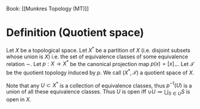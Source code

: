 Book: [[Munkres Topology (MT)]]
# Definition (Quotient space)
Let $X$ be a topological space.
Let $X^{*}$ be a partition of $X$ (i.e. disjoint subsets whose union is $X$)
i.e. the set of equivalence classes of some equivalence relation $\sim$.
Let $p:X\to X^{*}$ be the canonical projection map $p(x)=[x]_{\sim}$.
Let $\mathscr{T}$ be the quotient topology induced by $p$.
We call $(X^{*},\mathscr{T})$ a quotient space of $X$.

Note that any $U\subset X^{*}$ is a collection of equivalence classes, thus $p ^{-1}(U)$ is a union of all these equivalence classes.
Thus $U$ is open iff $\displaystyle \cup U\coloneqq\bigcup_{S\in U}S$ is open in $X$.